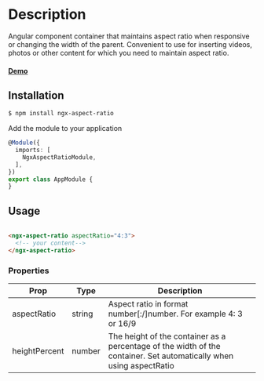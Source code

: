 # Description

Angular component container that maintains aspect ratio when responsive or changing the width of the parent. Convenient
to use for inserting videos, photos or other content for which you need to maintain aspect ratio.

#### [Demo](https://dmitriy-nz.github.io/ngx-aspect-ratio/)

## Installation

```sh
$ npm install ngx-aspect-ratio
```

Add the module to your application

```ts
@Module({
  imports: [
    NgxAspectRatioModule,
  ],
})
export class AppModule {
}
```

## Usage

```html

<ngx-aspect-ratio aspectRatio="4:3">
  <!-- your content-->
</ngx-aspect-ratio>
```

### Properties

| Prop            | Type    | Description                                                                                                          |
|---------------	|--------	|--------------------------------------------------------------------------------------------------------------------	|
| aspectRatio    | string  | Aspect ratio in format number[:/]number. For example 4: 3 or 16/9                                          |
| heightPercent  | number  | The height of the container as a percentage of the width of the container. Set automatically when using aspectRatio  | 
